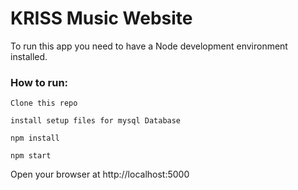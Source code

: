 # KRISS Music Website

To run this app you need to have a Node development environment installed.

### How to run:
`Clone this repo`

`install setup files for mysql Database`

`npm install`

`npm start`

Open your browser at http://localhost:5000
